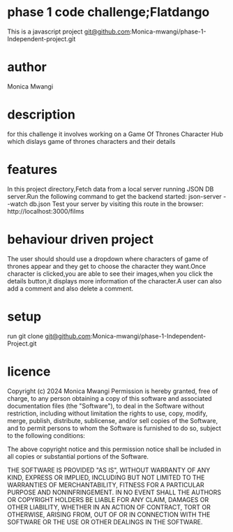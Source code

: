 # phase 1 code challenge;Flatdango
This is a javascript project git@github.com:Monica-mwangi/phase-1-Independent-project.git

# author
Monica Mwangi

# description
for this challenge it involves working on a Game Of Thrones Character Hub which dislays game of thrones characters and their details

 # features
In this project directory,Fetch data from a local server running JSON DB server.Run the following command to get the backend started: json-server --watch db.json Test your server by visiting this route in the browser: http://localhost:3000/films

 # behaviour driven project
The user should should use a dropdown where characters of game of thrones appear and they get to choose the character they want.Once character is clicked,you are able to see their images,when you click the details button,it displays more information of the character.A user can also add a comment and also delete a comment.

 # setup
run git clone git@github.com:Monica-mwangi/phase-1-Independent-Project.git

 # licence
Copyright (c) 2024 Monica Mwangi Permission is hereby granted, free of charge, to any person obtaining a copy of this software and associated documentation files (the "Software"), to deal in the Software without restriction, including without limitation the rights to use, copy, modify, merge, publish, distribute, sublicense, and/or sell copies of the Software, and to permit persons to whom the Software is furnished to do so, subject to the following conditions:

The above copyright notice and this permission notice shall be included in all copies or substantial portions of the Software.

THE SOFTWARE IS PROVIDED "AS IS", WITHOUT WARRANTY OF ANY KIND, EXPRESS OR IMPLIED, INCLUDING BUT NOT LIMITED TO THE WARRANTIES OF MERCHANTABILITY, FITNESS FOR A PARTICULAR PURPOSE AND NONINFRINGEMENT. IN NO EVENT SHALL THE AUTHORS OR COPYRIGHT HOLDERS BE LIABLE FOR ANY CLAIM, DAMAGES OR OTHER LIABILITY, WHETHER IN AN ACTION OF CONTRACT, TORT OR OTHERWISE, ARISING FROM, OUT OF OR IN CONNECTION WITH THE SOFTWARE OR THE USE OR OTHER DEALINGS IN THE SOFTWARE.